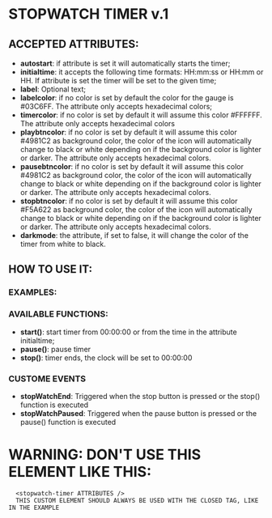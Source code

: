 # STOPWATCH TIMER v.1

## ACCEPTED ATTRIBUTES:
* **autostart**: if attribute is set it will automatically starts the timer;
* **initialtime**: it accepts the following time formats: HH:mm:ss or HH:mm or HH. If attribute is set the timer will be
    set to the given time;
* **label**: Optional text;
* **labelcolor**: if no color is set by default the color for the gauge is #03C6FF. The attribute only accepts hexadecimal
    colors;
* **timercolor**: if no color is set by default it will assume this color #FFFFFF. The attribute only accepts
    hexadecimal colors
* **playbtncolor**: if no color is set by default it will assume this color #4981C2 as background color, the color of the
    icon will automatically change to black or white depending on if the background color is lighter or
    darker. The attribute only accepts hexadecimal colors.
* **pausebtncolor**: if no color is set by default it will assume this color #4981C2 as background color, the color of the
    icon will automatically change to black or white depending on if the background color is lighter or
    darker. The attribute only accepts hexadecimal colors.
* **stopbtncolor**: if no color is set by default it will assume this color #F5A622 as background color, the color of the
    icon will automatically change to black or white depending on if the background color is lighter or
    darker. The attribute only accepts hexadecimal colors.
* **darkmode**: the attribute, if set to false, it will change the color of the timer from white to black.

## HOW TO USE IT:
### EXAMPLES:
<stopwatch-timer 
    label="LABEL"
    labelcolor="#ccc"
    initialtime="00:01:00"
    autostart>
</stopwatch-timer>



### AVAILABLE FUNCTIONS:
* **start()**: start timer from 00:00:00 or from the time in the attribute initialtime;
* **pause()**: pause timer
* **stop()**: timer ends, the clock will be set to 00:00:00

### CUSTOME EVENTS
* **stopWatchEnd**: Triggered when the stop button is pressed or the stop() function is executed
* **stopWatchPaused**: Triggered when the pause button is pressed or the pause() function is executed

# WARNING: DON'T USE THIS ELEMENT LIKE THIS:
      <stopwatch-timer ATTRIBUTES />
      THIS CUSTOM ELEMENT SHOULD ALWAYS BE USED WITH THE CLOSED TAG, LIKE IN THE EXAMPLE



